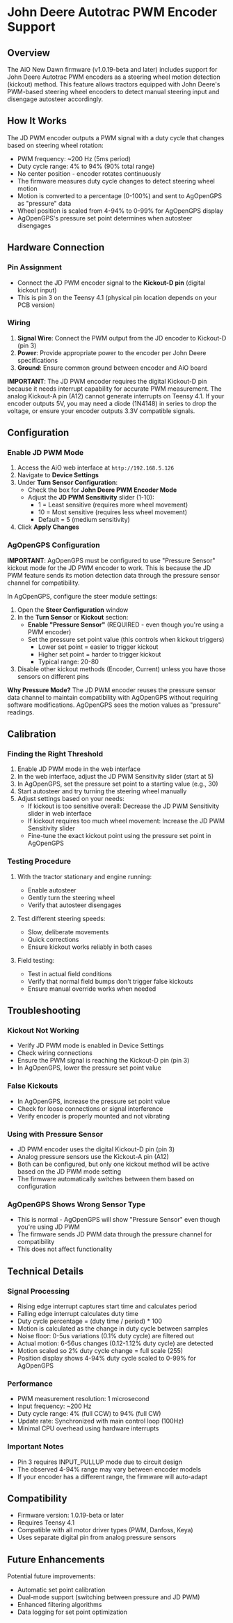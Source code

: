 # John Deere Autotrac PWM Encoder Support

## Overview

The AiO New Dawn firmware (v1.0.19-beta and later) includes support for John Deere Autotrac PWM encoders as a steering wheel motion detection (kickout) method. This feature allows tractors equipped with John Deere's PWM-based steering wheel encoders to detect manual steering input and disengage autosteer accordingly.

## How It Works

The JD PWM encoder outputs a PWM signal with a duty cycle that changes based on steering wheel rotation:
- PWM frequency: ~200 Hz (5ms period)
- Duty cycle range: 4% to 94% (90% total range)
- No center position - encoder rotates continuously
- The firmware measures duty cycle changes to detect steering wheel motion
- Motion is converted to a percentage (0-100%) and sent to AgOpenGPS as "pressure" data
- Wheel position is scaled from 4-94% to 0-99% for AgOpenGPS display
- AgOpenGPS's pressure set point determines when autosteer disengages

## Hardware Connection

### Pin Assignment
- Connect the JD PWM encoder signal to the **Kickout-D pin** (digital kickout input)
- This is pin 3 on the Teensy 4.1 (physical pin location depends on your PCB version)

### Wiring
1. **Signal Wire**: Connect the PWM output from the JD encoder to Kickout-D (pin 3)
2. **Power**: Provide appropriate power to the encoder per John Deere specifications
3. **Ground**: Ensure common ground between encoder and AiO board

**IMPORTANT**: The JD PWM encoder requires the digital Kickout-D pin because it needs interrupt capability for accurate PWM measurement. The analog Kickout-A pin (A12) cannot generate interrupts on Teensy 4.1. If your encoder outputs 5V, you may need a diode (1N4148) in series to drop the voltage, or ensure your encoder outputs 3.3V compatible signals.

## Configuration

### Enable JD PWM Mode

1. Access the AiO web interface at `http://192.168.5.126`
2. Navigate to **Device Settings**
3. Under **Turn Sensor Configuration**:
   - Check the box for **John Deere PWM Encoder Mode**
   - Adjust the **JD PWM Sensitivity** slider (1-10):
     - 1 = Least sensitive (requires more wheel movement)
     - 10 = Most sensitive (requires less wheel movement)
     - Default = 5 (medium sensitivity)
4. Click **Apply Changes**

### AgOpenGPS Configuration

**IMPORTANT**: AgOpenGPS must be configured to use "Pressure Sensor" kickout mode for the JD PWM encoder to work. This is because the JD PWM feature sends its motion detection data through the pressure sensor channel for compatibility.

In AgOpenGPS, configure the steer module settings:
1. Open the **Steer Configuration** window
2. In the **Turn Sensor** or **Kickout** section:
   - **Enable "Pressure Sensor"** (REQUIRED - even though you're using a PWM encoder)
   - Set the pressure set point value (this controls when kickout triggers)
     - Lower set point = easier to trigger kickout
     - Higher set point = harder to trigger kickout
     - Typical range: 20-80
3. Disable other kickout methods (Encoder, Current) unless you have those sensors on different pins

**Why Pressure Mode?** The JD PWM encoder reuses the pressure sensor data channel to maintain compatibility with AgOpenGPS without requiring software modifications. AgOpenGPS sees the motion values as "pressure" readings.

## Calibration

### Finding the Right Threshold

1. Enable JD PWM mode in the web interface
2. In the web interface, adjust the JD PWM Sensitivity slider (start at 5)
3. In AgOpenGPS, set the pressure set point to a starting value (e.g., 30)
4. Start autosteer and try turning the steering wheel manually
5. Adjust settings based on your needs:
   - If kickout is too sensitive overall: Decrease the JD PWM Sensitivity slider in web interface
   - If kickout requires too much wheel movement: Increase the JD PWM Sensitivity slider
   - Fine-tune the exact kickout point using the pressure set point in AgOpenGPS

### Testing Procedure

1. With the tractor stationary and engine running:
   - Enable autosteer
   - Gently turn the steering wheel
   - Verify that autosteer disengages
   
2. Test different steering speeds:
   - Slow, deliberate movements
   - Quick corrections
   - Ensure kickout works reliably in both cases

3. Field testing:
   - Test in actual field conditions
   - Verify that normal field bumps don't trigger false kickouts
   - Ensure manual override works when needed

## Troubleshooting

### Kickout Not Working
- Verify JD PWM mode is enabled in Device Settings
- Check wiring connections
- Ensure the PWM signal is reaching the Kickout-D pin (pin 3)
- In AgOpenGPS, lower the pressure set point value

### False Kickouts
- In AgOpenGPS, increase the pressure set point value
- Check for loose connections or signal interference
- Verify encoder is properly mounted and not vibrating

### Using with Pressure Sensor
- JD PWM encoder uses the digital Kickout-D pin (pin 3)
- Analog pressure sensors use the Kickout-A pin (A12)
- Both can be configured, but only one kickout method will be active based on the JD PWM mode setting
- The firmware automatically switches between them based on configuration

### AgOpenGPS Shows Wrong Sensor Type
- This is normal - AgOpenGPS will show "Pressure Sensor" even though you're using JD PWM
- The firmware sends JD PWM data through the pressure channel for compatibility
- This does not affect functionality

## Technical Details

### Signal Processing
- Rising edge interrupt captures start time and calculates period
- Falling edge interrupt calculates duty time
- Duty cycle percentage = (duty time / period) * 100
- Motion is calculated as the change in duty cycle between samples
- Noise floor: 0-5us variations (0.1% duty cycle) are filtered out
- Actual motion: 6-56us changes (0.12-1.12% duty cycle) are detected
- Motion scaled so 2% duty cycle change = full scale (255)
- Position display shows 4-94% duty cycle scaled to 0-99% for AgOpenGPS

### Performance
- PWM measurement resolution: 1 microsecond
- Input frequency: ~200 Hz
- Duty cycle range: 4% (full CCW) to 94% (full CW)
- Update rate: Synchronized with main control loop (100Hz)
- Minimal CPU overhead using hardware interrupts

### Important Notes
- Pin 3 requires INPUT_PULLUP mode due to circuit design
- The observed 4-94% range may vary between encoder models
- If your encoder has a different range, the firmware will auto-adapt

## Compatibility

- Firmware version: 1.0.19-beta or later
- Requires Teensy 4.1
- Compatible with all motor driver types (PWM, Danfoss, Keya)
- Uses separate digital pin from analog pressure sensors

## Future Enhancements

Potential future improvements:
- Automatic set point calibration
- Dual-mode support (switching between pressure and JD PWM)
- Enhanced filtering algorithms
- Data logging for set point optimization